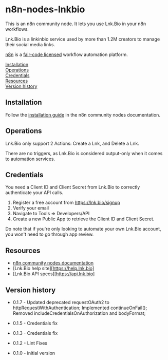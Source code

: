 # n8n-nodes-lnkbio

This is an n8n community node. It lets you use Lnk.Bio in your n8n workflows.

Lnk.Bio is a linkinbio service used by more than 1.2M creators to manage their social media links.

[n8n](https://n8n.io/) is a [fair-code licensed](https://docs.n8n.io/reference/license/) workflow automation platform.

[Installation](#installation)  
[Operations](#operations)  
[Credentials](#credentials)  
[Resources](#resources)  
[Version history](#version-history)

## Installation

Follow the [installation guide](https://docs.n8n.io/integrations/community-nodes/installation/) in the n8n community nodes documentation.

## Operations

Lnk.Bio only support 2 Actions: Create a Lnk, and Delete a Lnk.

There are no triggers, as Lnk.Bio is considered output-only when it comes to automation services.

## Credentials

You need a Client ID and Client Secret from Lnk.Bio to correctly authenticate your API calls.

1. Register a free account from https://lnk.bio/signup
2. Verify your email
3. Navigate to Tools => Developers/API
4. Create a new Public App to retrieve the Client ID and Client Secret.

Do note that if you're only looking to automate your own Lnk.Bio account, you won't need to go through app review.

## Resources

* [n8n community nodes documentation](https://docs.n8n.io/integrations/#community-nodes)
* [Lnk.Bio help site][https://help.lnk.bio]
* [Lnk.Bio API specs][https://api.lnk.bio]

## Version history

* 0.1.7 - Updated deprecated requestOAuth2 to httpRequestWithAuthentication; Implemented continueOnFail(); Removed includeCredentialsOnAuthorization and bodyFormat;

* 0.1.5 - Credentials fix

* 0.1.3 - Credentials fix

* 0.1.2 - Lint Fixes

* 0.1.0 - initial version


